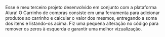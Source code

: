 Esse é meu terceiro projeto desenvolvido em conjunto com a plataforma Alura! O Carrinho de compras consiste em uma ferramenta para adicionar produtos ao carrinho e calcular o valor dos mesmos, entregando a soma dos itens e listando-os acima.
Fiz uma pequena alteração no código para remover os zeros à esquerda e garantir uma melhor vizualização.
